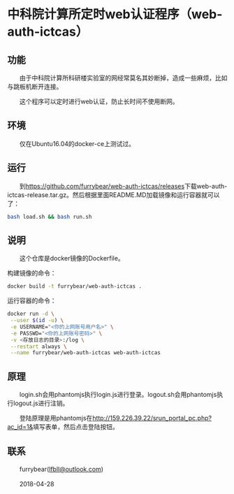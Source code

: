 # 中科院计算所定时web认证程序（web-auth-ictcas）

## 功能

　　由于中科院计算所科研楼实验室的网经常莫名其妙断掉，造成一些麻烦，比如与跳板机断开连接。

　　这个程序可以定时进行web认证，防止长时间不使用断网。

## 环境

　　仅在Ubuntu16.04的docker-ce上测试过。

## 运行

　　到<https://github.com/furrybear/web-auth-ictcas/releases>下载web-auth-ictcas-release.tar.gz。然后根据里面README.MD加载镜像和运行容器就可以了：

```sh
bash load.sh && bash run.sh
```

## 说明

　　这个仓库是docker镜像的Dockerfile。

构建镜像的命令：

```sh
docker build -t furrybear/web-auth-ictcas .
```

运行容器的命令：

```sh
docker run -d \
 --user $(id -u) \
 -e USERNAME="<你的上网账号用户名>" \
 -e PASSWD="<你的上网账号密码>" \
 -v <存放日志的目录>:/log \
 --restart always \
 --name furrybear/web-auth-ictcas web-auth-ictcas
```

## 原理

　　login.sh会用phantomjs执行login.js进行登录。logout.sh会用phantomjs执行logout.js进行注销。

　　登陆原理是用phantomjs在<http://159.226.39.22/srun_portal_pc.php?ac_id=1&>填写表单，然后点击登陆按钮。

## 联系

　　furrybear(lfbll@outlook.com)

　　2018-04-28

